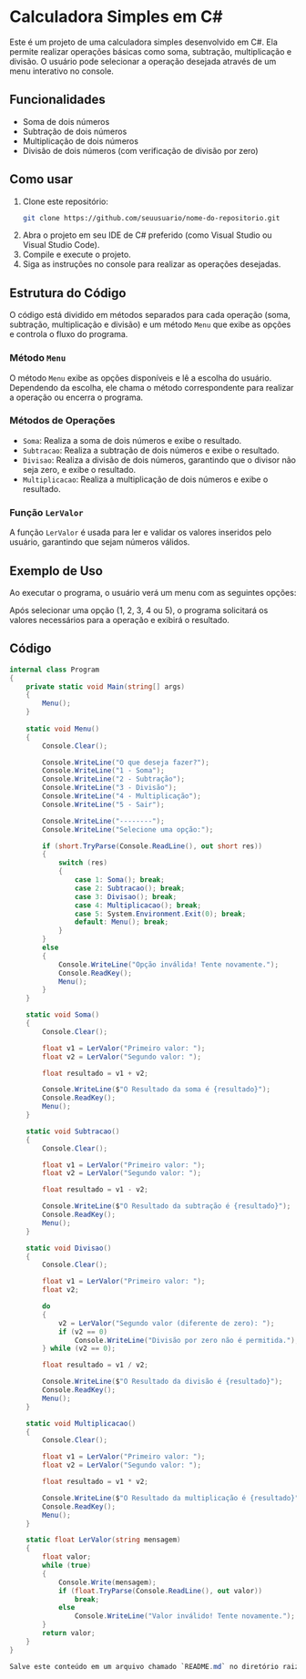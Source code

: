 # Calculadora Simples em C#

Este é um projeto de uma calculadora simples desenvolvido em C#. Ela permite realizar operações básicas como soma, subtração, multiplicação e divisão. O usuário pode selecionar a operação desejada através de um menu interativo no console.

## Funcionalidades

- Soma de dois números
- Subtração de dois números
- Multiplicação de dois números
- Divisão de dois números (com verificação de divisão por zero)

## Como usar

1. Clone este repositório:
    ```bash
    git clone https://github.com/seuusuario/nome-do-repositorio.git
    ```
2. Abra o projeto em seu IDE de C# preferido (como Visual Studio ou Visual Studio Code).
3. Compile e execute o projeto.
4. Siga as instruções no console para realizar as operações desejadas.

## Estrutura do Código

O código está dividido em métodos separados para cada operação (soma, subtração, multiplicação e divisão) e um método `Menu` que exibe as opções e controla o fluxo do programa.

### Método `Menu`

O método `Menu` exibe as opções disponíveis e lê a escolha do usuário. Dependendo da escolha, ele chama o método correspondente para realizar a operação ou encerra o programa.

### Métodos de Operações

- `Soma`: Realiza a soma de dois números e exibe o resultado.
- `Subtracao`: Realiza a subtração de dois números e exibe o resultado.
- `Divisao`: Realiza a divisão de dois números, garantindo que o divisor não seja zero, e exibe o resultado.
- `Multiplicacao`: Realiza a multiplicação de dois números e exibe o resultado.

### Função `LerValor`

A função `LerValor` é usada para ler e validar os valores inseridos pelo usuário, garantindo que sejam números válidos.

## Exemplo de Uso

Ao executar o programa, o usuário verá um menu com as seguintes opções:


Após selecionar uma opção (1, 2, 3, 4 ou 5), o programa solicitará os valores necessários para a operação e exibirá o resultado.

## Código

```csharp
internal class Program
{
    private static void Main(string[] args)
    {
        Menu();
    }
    
    static void Menu()
    {
        Console.Clear();

        Console.WriteLine("O que deseja fazer?");
        Console.WriteLine("1 - Soma");
        Console.WriteLine("2 - Subtração");
        Console.WriteLine("3 - Divisão");
        Console.WriteLine("4 - Multiplicação");
        Console.WriteLine("5 - Sair");

        Console.WriteLine("--------");
        Console.WriteLine("Selecione uma opção:");

        if (short.TryParse(Console.ReadLine(), out short res))
        {
            switch (res)
            {
                case 1: Soma(); break;
                case 2: Subtracao(); break;
                case 3: Divisao(); break;
                case 4: Multiplicacao(); break;
                case 5: System.Environment.Exit(0); break;
                default: Menu(); break;
            }
        }
        else
        {
            Console.WriteLine("Opção inválida! Tente novamente.");
            Console.ReadKey();
            Menu();
        }
    }

    static void Soma()
    {
        Console.Clear();

        float v1 = LerValor("Primeiro valor: ");
        float v2 = LerValor("Segundo valor: ");

        float resultado = v1 + v2;

        Console.WriteLine($"O Resultado da soma é {resultado}");
        Console.ReadKey();
        Menu();
    }

    static void Subtracao()
    {
        Console.Clear();

        float v1 = LerValor("Primeiro valor: ");
        float v2 = LerValor("Segundo valor: ");

        float resultado = v1 - v2;

        Console.WriteLine($"O Resultado da subtração é {resultado}");
        Console.ReadKey();
        Menu();
    }

    static void Divisao()
    {
        Console.Clear();

        float v1 = LerValor("Primeiro valor: ");
        float v2;

        do
        {
            v2 = LerValor("Segundo valor (diferente de zero): ");
            if (v2 == 0)
                Console.WriteLine("Divisão por zero não é permitida.");
        } while (v2 == 0);

        float resultado = v1 / v2;

        Console.WriteLine($"O Resultado da divisão é {resultado}");
        Console.ReadKey();
        Menu();
    }

    static void Multiplicacao()
    {
        Console.Clear();

        float v1 = LerValor("Primeiro valor: ");
        float v2 = LerValor("Segundo valor: ");

        float resultado = v1 * v2;

        Console.WriteLine($"O Resultado da multiplicação é {resultado}");
        Console.ReadKey();
        Menu();
    }

    static float LerValor(string mensagem)
    {
        float valor;
        while (true)
        {
            Console.Write(mensagem);
            if (float.TryParse(Console.ReadLine(), out valor))
                break;
            else
                Console.WriteLine("Valor inválido! Tente novamente.");
        }
        return valor;
    }
}

Salve este conteúdo em um arquivo chamado `README.md` no diretório raiz do seu projeto. Isso fornecerá uma documentação clara e detalhada para qualquer pessoa que visitar seu repositório no GitHub.

